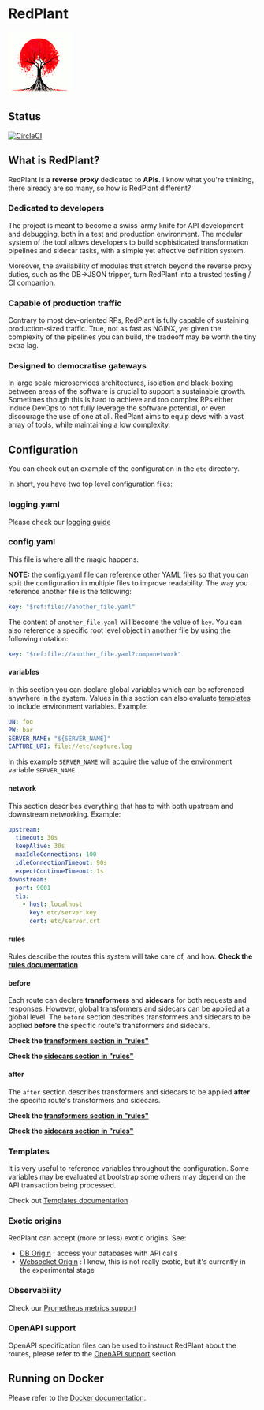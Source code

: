 # RedPlant

![RedPlant](./doc/redplant_small.png "RedPlant")

## Status
[![CircleCI](https://dl.circleci.com/status-badge/img/gh/theirish81/redplant/tree/main.svg?style=svg)](https://dl.circleci.com/status-badge/redirect/gh/theirish81/redplant/tree/main)

## What is RedPlant?

RedPlant is a **reverse proxy** dedicated to **APIs**. I know what you're thinking, there already are so many, so how is
RedPlant different?

### Dedicated to developers
The project is meant to become a swiss-army knife for API development and debugging, both in a test and production
environment.
The modular system of the tool allows developers to build sophisticated transformation pipelines and sidecar tasks,
with a simple yet effective definition system.

Moreover, the availability of modules that stretch beyond the reverse proxy duties, such as the DB->JSON tripper, turn
RedPlant into a trusted testing / CI companion.

### Capable of production traffic
Contrary to most dev-oriented RPs, RedPlant is fully capable of sustaining production-sized traffic. True, not as fast
as NGINX, yet given the complexity of the pipelines you can build, the tradeoff may be worth the tiny extra lag.

### Designed to democratise gateways
In large scale microservices architectures, isolation and black-boxing between areas of the software is crucial to
support a sustainable growth. Sometimes though this is hard to achieve and too complex RPs either induce DevOps to
not fully leverage the software potential, or even discourage the use of one at all. RedPlant aims to equip devs with
a vast array of tools, while maintaining a low complexity.

## Configuration
You can check out an example of the configuration in the `etc` directory.

In short, you have two top level configuration files:

### logging.yaml
Please check our [logging guide](./doc/logging.md)

### config.yaml
This file is where all the magic happens.

**NOTE:** the config.yaml file can reference other YAML files so that you can split the configuration in multiple files
to improve readability. The way you reference another file is the following:
```yaml
key: "$ref:file://another_file.yaml"
```
The content of `another_file.yaml` will become the value of `key`. You can also reference a specific root level object
in another file by using the following notation:
```yaml
key: "$ref:file://another_file.yaml?comp=network"
```

#### variables
In this section you can declare global variables which can be referenced anywhere in the system. Values in this section
can also evaluate [templates](doc/templates.md) to include environment variables. Example:

```yaml
UN: foo
PW: bar
SERVER_NAME: "${SERVER_NAME}"
CAPTURE_URI: file://etc/capture.log
```

In this example `SERVER_NAME` will acquire the value of the environment variable `SERVER_NAME`.

#### network
This section describes everything that has to with both upstream and downstream networking. Example:
```yaml
upstream:
  timeout: 30s
  keepAlive: 30s
  maxIdleConnections: 100
  idleConnectionTimeout: 90s
  expectContinueTimeout: 1s
downstream:
  port: 9001
  tls:
    - host: localhost
      key: etc/server.key
      cert: etc/server.crt
```

#### rules
Rules describe the routes this system will take care of, and how.
**Check the [rules documentation](./doc/rules.md)**


#### before
Each route can declare **transformers** and **sidecars** for both requests and responses. However, global transformers
and sidecars can be applied at a global level. The `before` section describes transformers and sidecars to be applied
**before** the specific route's transformers and sidecars.

**Check the [transformers section in "rules"](./doc/rules.md#transformers)**

**Check the [sidecars section in "rules"](./doc/rules.md#sidecars)**

#### after
The `after` section describes transformers and sidecars to be applied **after** the specific route's transformers and
sidecars.

**Check the [transformers section in "rules"](./doc/rules.md#transformers)**

**Check the [sidecars section in "rules"](./doc/rules.md#sidecars)**

### Templates
It is very useful to reference variables throughout the configuration. Some variables may be evaluated at bootstrap
some others may depend on the API transaction being processed.

Check out [Templates documentation](./doc/templates.md)

### Exotic origins
RedPlant can accept (more or less) exotic origins. See:
* [DB Origin](./doc/db.md) : access your databases with API calls
* [Websocket Origin](./doc/websocket.md) : I know, this is not really exotic, but it's currently in the experimental stage

### Observability
Check our [Prometheus metrics support](./doc/prometheus.md)


### OpenAPI support
OpenAPI specification files can be used to instruct RedPlant about the routes, please refer to the
[OpenAPI support](./doc/openapi.md) section


## Running on Docker
Please refer to the [Docker documentation](./doc/docker.md).